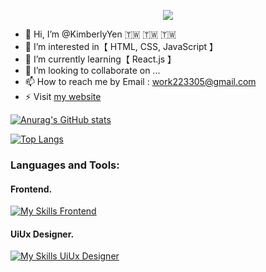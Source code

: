 <p align="center">
  <a href="https://www.codewars.com/users/KimberlyYen" target="_blank">
    <img src="https://www.codewars.com/users/KimberlyYen/badges/large"/>
  </a>
</p>

- 👋 Hi, I’m @KimberlyYen 🇹🇼 🇹🇼 🇹🇼
- 👀 I’m interested in【 HTML, CSS, JavaScript 】
- 🌱 I’m currently learning【 React.js 】
- 💞️ I’m looking to collaborate on ...
- 📫 How to reach me by Email : work223305@gmail.com
- ⚡ Visit [my website](https://website-kimberly-yen.vercel.app/)


[![Anurag's GitHub stats](https://github-readme-stats.vercel.app/api?username=KimberlyYen&show_icons=true&theme=dracula)](https://github.com/anuraghazra/github-readme-stats)

[![Top Langs](https://github-readme-stats.vercel.app/api/top-langs/?username=KimberlyYen&langs_count=8&theme=dracula)](https://github.com/anuraghazra/github-readme-stats)



<h3 align="left">Languages and Tools:</h3>
<h4>Frontend. </h4>  

[![My Skills Frontend](https://skillicons.dev/icons?i=vscode,js,html,css,react,tailwind,git,github,gitlab,vscode,vite&theme=light)](https://skillicons.dev)

<h4>UiUx Designer. </h4>  

[![My Skills UiUx Designer](https://skillicons.dev/icons?i=figma,xd,ps,ai&theme=light)](https://skillicons.dev)


<!---
KimberlyYen/KimberlyYen is a ✨ special ✨ repository because its `README.md` (this file) appears on your GitHub profile.
You can click the Preview link to take a look at your changes.
--->
